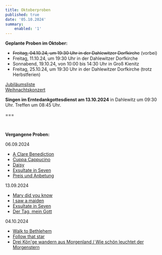 ```yaml
---
title: Oktoberproben
published: true
date: '05.10.2024'
summary:
    enabled: '1'
---
```


**Geplante Proben im Oktober:**

* ~~Freitag, 04.10.24, um 19:30 Uhr in der Dahlewitzer Dorfkirche~~ (vorbei)
* Freitag, 11.10.24, um 19:30 Uhr in der Dahlewitzer Dorfkirche
* Sonnabend, 19.10.24, von 10:00 bis 14:30 Uhr in Groß Kienitz
* Freitag, 25.10.24, um 19:30 Uhr in der Dahlewitzer Dorfkirche (trotz Herbstferien)



[<i class="fa fa-hand-o-right"></i>Jubiläumsliste](/choerchen-intern/choerchennoten/tag:Jubiläumskonzert%202025/query:Jubiläumskonzert%202025)
</br>
[<i class="fa fa-hand-o-right"></i> Weihnachtskonzert](/choerchen-intern/choerchennoten/tag:Weihnachtskonzert%202025/query:Weihnachtskonzert%202025)
<br>

**Singen im Erntedankgottesdienst am 13.10.2024**
in Dahlewitz um 09:30 Uhr. 
Treffen um 08:45 Uhr.


===

&nbsp;

**Vergangene Proben:**

06.09.2024

*  [<i class="fa fa-hand-o-right"></i> A Clare Benediction](/choerchen-intern/choerchennoten/a-clare-benediction) 
*  [<i class="fa fa-hand-o-right"></i> Cuppa Cappucino](/choerchen-intern/choerchennoten/cuppa-cappucino)
*  [<i class="fa fa-hand-o-right"></i> Daisy](/choerchen-intern/choerchennoten/daisy)
*  [<i class="fa fa-hand-o-right"></i> Exsultate in Seven](/choerchen-intern/choerchennoten/exsultate_in_seven) 
*  [<i class="fa fa-hand-o-right"></i> Preis und Anbetung](/choerchen-intern/choerchennoten/preis-und-anbetung)


13.09.2024

*  [<i class="fa fa-hand-o-right"></i> Mary did you know](/choerchen-intern/choerchennoten/mary_did_you_know) 
*  [<i class="fa fa-hand-o-right"></i> I saw a maiden](/choerchen-intern/choerchennoten/i-saw-a-maiden)
*  [<i class="fa fa-hand-o-right"></i> Exsultate in Seven](/choerchen-intern/choerchennoten/exsultate_in_seven) 
*  [<i class="fa fa-hand-o-right"></i> Der Tag, mein Gott](/choerchen-intern/choerchennoten/der_tag_mein_gott_ist_nun_vergangen)


04.10.2024

*  [<i class="fa fa-hand-o-right"></i> Walk to Bethlehem](/choerchen-intern/choerchennoten/walk-to-bethlehem)
*  [<i class="fa fa-hand-o-right"></i> Follow that star](/choerchen-intern/choerchennoten/follow-that-star)
*  [<i class="fa fa-hand-o-right"></i> Drei Kön'ge wandern aus Morgenland / Wie schön leuchtet der Morgenstern](/choerchen-intern/choerchennoten/drei-koenige-wandern)


